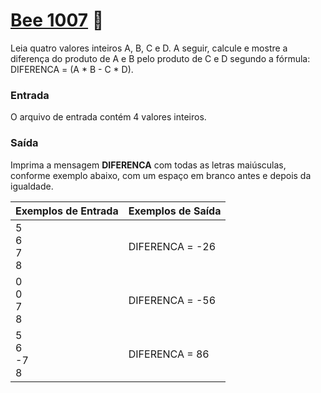 # <a href="https://www.beecrowd.com.br/judge/pt/problems/view/1007"> Bee 1007</a> 🐝

Leia quatro valores inteiros A, B, C e D. A seguir, calcule e mostre a diferença do produto de A e B pelo produto de C e D segundo a fórmula: DIFERENCA = (A * B - C * D).



### Entrada
O arquivo de entrada contém 4 valores inteiros.

### Saída
Imprima a mensagem <strong>DIFERENCA</strong> com todas as letras maiúsculas, conforme exemplo abaixo, com um espaço em branco antes e depois da igualdade.

| Exemplos de Entrada | Exemplos de Saída|
|---| ---|
| 5<br>6 <br>7 <br>8 | DIFERENCA = -26 |
| 0<br>0 <br> 7 <br>8| DIFERENCA = -56|
| 5 <br>6 <br> -7 <br> 8| DIFERENCA = 86| 